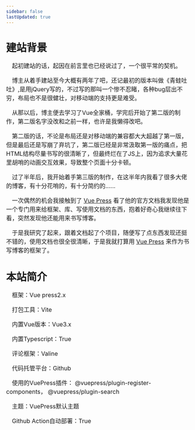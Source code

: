 ```yaml
---
sidebar: false
lastUpdated: true
---
```


# <my-title textColor_h="rgb(241, 148, 131)" lineColor="rgb(241, 148, 131)">建站背景</my-title>

<text-block color="rgb(241, 148, 131)" title="MyBlog">
<p style="text-indent:1em;font-size:16px;">
起初建站的话，起因在前言里也已经说过了，一个很平常的契机。
</p>
<p style="text-indent:1em;font-size:16px;">
博主从着手建站至今大概有两年了吧，还记最初的版本叫做<my-text color="rgb(241, 148, 131)" weight="bold">《青蛙吐吐》</my-text>,是用jQuery写的，不过写的那叫一个惨不忍睹，各种bug层出不穷，布局也不是很健壮，对移动端的支持更是难受。
</p>
<p style="text-indent:1em;font-size:16px;">
从那以后，博主便去学习了Vue全家桶，学完后开始了第二版的制作，第二版名字没改和之前一样，也许是我懒得改吧。
</p>
<p style="text-indent:1em;font-size:16px;">
第二版的话，不论是布局还是对移动端的兼容都大大超越了第一版，但是最后还是写崩了弃坑了，第二版已经是非常汲取第一版的痛点，把HTML结构尽量书写的很清晰了，但最终烂在了JS上，因为追求大量花里胡哨的动画交互效果，导致整个页面十分卡顿。
</p>

<p style="text-indent:1em;font-size:16px;">
过了半年后，我开始着手第三版的制作，在这半年内我看了很多大佬的博客，有十分花哨的，有十分简约的......
</p>
<p style="text-indent:1em;font-size:16px;">
一次偶然的机会我接触到了 <a href="https://v2.vuepress.vuejs.org/zh/">Vue Press</a> 看了他的官方文档我发现他是一个专门用来给框架、库、写使用文档的东西，抱着好奇心我继续往下看，突然发现他还能用来书写博客。
</p>

<p style="text-indent:1em;font-size:16px;">
于是我研究了起来，跟着文档起了个项目，随便写了点东西发现还挺不错的，使用文档也很全很清晰，于是我就打算用 <a href="https://v2.vuepress.vuejs.org/zh/">Vue Press</a> 来作为书写博客的框架了。
</p>
</text-block>

# <my-title textColor_h="rgb(85, 138, 238)" lineColor="rgb(85, 138, 238)">本站简介</my-title>

<text-block color="rgb(85, 138, 238)" title="MyBlog">

<p style="text-indent:1em;font-size:16px;">
框架：<my-text color="rgb(85, 138, 238)" weight="bold">Vue press2.x</my-text>
</p>
<p style="text-indent:1em;font-size:16px;">
打包工具：<my-text color="rgb(85, 138, 238)" weight="bold">Vite</my-text>
</p>
<p style="text-indent:1em;font-size:16px;">
内置Vue版本：<my-text color="rgb(85, 138, 238)" weight="bold">Vue3.x</my-text>
</p>
<p style="text-indent:1em;font-size:16px;">
内置Typescript：<my-text color="rgb(85, 138, 238)" weight="bold">True</my-text>
</p>
<p style="text-indent:1em;font-size:16px;">
评论框架：<my-text color="rgb(85, 138, 238)" weight="bold">Valine</my-text>
</p>
<p style="text-indent:1em;font-size:16px;">
代码托管平台：<my-text color="rgb(85, 138, 238)" weight="bold">Github</my-text>
</p>
<p style="text-indent:1em;font-size:16px;">
使用的VuePress插件：
<my-text color="rgb(85, 138, 238)" weight="bold">@vuepress/plugin-register-components</my-text>，
<my-text color="rgb(85, 138, 238)" weight="bold">@vuepress/plugin-search</my-text>
</p>
<p style="text-indent:1em;font-size:16px;">
主题：<my-text color="rgb(85, 138, 238)" weight="bold">VuePress默认主题</my-text>
</p>
<p style="text-indent:1em;font-size:16px;">
Github Action自动部署：<my-text color="rgb(85, 138, 238)" weight="bold">True</my-text>
</p>
</text-block>

<ClientOnly>
<comment />
</ClientOnly>
